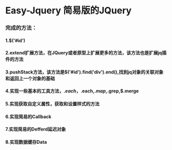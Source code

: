 # Easy-Jquery 简易版的JQuery

### 完成的方法：

#### 1.$('#id')

#### 2.extend扩展方法，在JQuery或者原型上扩展更多的方法，该方法也是扩展jq插件的方法

#### 3.pushStack方法，该方法是$('#id').find('div').end(),找到jq对象的关联对象和返回上一个对象的基础

#### 4.实现一些基本的工具方法，$.each，$.each,$.map,$.grep,$.merge

#### 5.实现获取自定义属性，获取和设置样式的方法

#### 6.实现简易的Callback

#### 7.实现简易的Defferd延迟对象

#### 8.实现数据缓存Data

